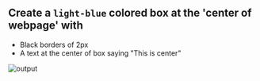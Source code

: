 ## Create a `light-blue` colored box at the 'center of webpage' with 
- Black borders of 2px
- A text at the center of box saying "This is center"


![output](https://storage.googleapis.com/acciojob-open-file-collections/center-text-1.png)
